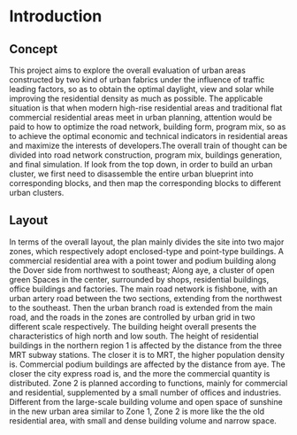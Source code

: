 # Introduction

## Concept

This project aims to explore the overall evaluation of urban areas constructed by two kind of urban fabrics under the influence of traffic leading factors, so as to obtain the optimal daylight, view and solar while improving the residential density as much as possible. The applicable situation is that when modern high-rise residential areas and traditional flat commercial residential areas meet in urban planning, attention would be paid to how to optimize the road network, building form, program mix, so as to achieve the optimal economic and technical indicators in residential areas and maximize the interests of developers.The overall train of thought can be divided into road network construction, program mix, buildings generation, and final simulation. If look from the top down, in order to build an urban cluster, we first need to disassemble the entire urban blueprint into corresponding blocks, and then map the corresponding blocks to different urban clusters. 

## Layout

In terms of the overall layout, the plan mainly divides the site into two major zones, which respectively adopt enclosed-type and point-type buildings. A commercial residential area with a point tower and podium building along the Dover side from northwest to southeast; Along aye, a cluster of open green Spaces in the center, surrounded by shops, residential buildings, office buildings and factories. The main road network is fishbone, with an urban artery road between the two sections, extending from the northwest to the southeast. Then the urban branch road is extended from the main road, and the roads in the zones are controlled by urban grid in two different scale respectively. The building height overall presents the characteristics of high north and low south. The height of residential buildings in the northern region 1 is affected by the distance from the three MRT subway stations. The closer it is to MRT, the higher population density is. Commercial podium buildings are affected by the distance from aye. The closer the city express road is, and the more the commercial quantity is distributed. Zone 2 is planned according to functions, mainly for commercial and residential, supplemented by a small number of offices and industries. Different from the large-scale building volume and open space of sunshine in the new urban area similar to Zone 1, Zone 2 is more like the the old residential area, with small and dense building volume and narrow space. 

